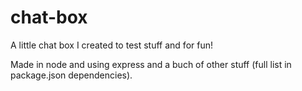 # chat-box
A little chat box I created to test stuff and for fun!

Made in node and using express and a buch of other stuff (full list in package.json dependencies).

